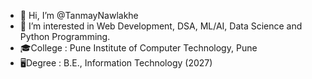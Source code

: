 - 👋 Hi, I’m @TanmayNawlakhe
- 👀 I’m interested in Web Development, DSA, ML/AI, Data Science and Python Programming.
- 🎓College : Pune Institute of Computer Technology, Pune
- 🖥️Degree : B.E., Information Technology (2027)

<!---
TanmayNawlakhe/TanmayNawlakhe is a ✨ special ✨ repository because its `README.md` (this file) appears on your GitHub profile.
You can click the Preview link to take a look at your changes.
--->
